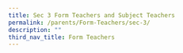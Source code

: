 ```yaml
---
title: Sec 3 Form Teachers and Subject Teachers
permalink: /parents/Form-Teachers/sec-3/
description: ""
third_nav_title: Form Teachers
---
```

